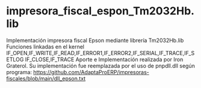 # impresora_fiscal_espon_Tm2032Hb.lib
Implementación impresora fiscal Epson mediante librería Tm2032Hb.lib
Funciones linkadas en el kernel
IF_OPEN,IF_WRITE,IF_READ,IF_ERROR1,IF_ERROR2,IF_SERIAL,IF_TRACE,IF_SETLOG
IF_CLOSE,IF_TRACE 
Aporte e Implementación realizada por Iron Graterol.
Su implementación fue reemplazada por el uso de pnpdll.dll según programa: https://github.com/AdaptaProERP/impresoras-fiscales/blob/main/dll_epson.txt
